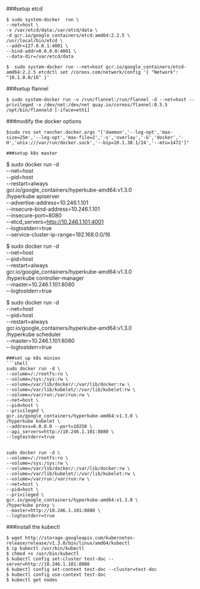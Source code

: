 ###setup etcd
```shell
$ sudo system-docker  run \
--net=host \
-v /var/etcd/data:/var/etcd/data \
-d gcr.io/google_containers/etcd-amd64:2.2.5 \
/usr/local/bin/etcd \
--addr=127.0.0.1:4001 \
--bind-addr=0.0.0.0:4001 \
--data-dir=/var/etcd/data

$  sudo system-docker run --net=host gcr.io/google_containers/etcd-amd64:2.2.5 etcdctl set /coreos.com/network/config '{ "Network": "10.1.0.0/16" }'

```
###setup flannel

```shell
$ sudo system-docker run -v /run/flannel:/run/flannel -d --net=host --privileged -v /dev/net:/dev/net quay.io/coreos/flannel:0.5.5 /opt/bin/flanneld [-iface=eth1]

```

###modify the docker options


```
$sudo ros set rancher.docker.args "['daemon','--log-opt','max-size=25m','--log-opt','max-file=2','-s','overlay','-G','docker','-H','unix:///var/run/docker.sock','--bip=10.1.30.1/24','--mtu=1472']"

```


```
###setup k8s master

```
$ sudo docker run -d \
--net=host \
--pid=host \
--restart=always \
gcr.io/google_containers/hyperkube-amd64:v1.3.0 \
/hyperkube apiserver \
--advertise-address=10.246.1.101 \
--insecure-bind-address=10.246.1.101 \
--insecure-port=8080 \
--etcd_servers=http://10.246.1.101:4001 \
--logtostderr=true \
--service-cluster-ip-range=192.168.0.0/16

$ sudo docker run -d \
--net=host \
--pid=host \
--restart=always \
gcr.io/google_containers/hyperkube-amd64:v1.3.0 \
/hyperkube controller-manager \
--master=10.246.1.101:8080 \
--logtostderr=true


$ sudo docker run -d \
--net=host \
--pid=host \
--restart=always \
gcr.io/google_containers/hyperkube-amd64:v1.3.0 \
/hyperkube scheduler \
--master=10.246.1.101:8080 \
--logtostderr=true
```
###set up k8s minion
```shell
sudo docker run -d \
--volume=/:/rootfs:ro \
--volume=/sys:/sys:rw \
--volume=/var/lib/docker/:/var/lib/docker:rw \
--volume=/var/lib/kubelet/:/var/lib/kubelet:rw \
--volume=/var/run:/var/run:rw \
--net=host \
--pid=host \
--privileged \
gcr.io/google_containers/hyperkube-amd64:v1.3.0 \
/hyperkube kubelet \
--address=0.0.0.0 --port=10250 \
--api_servers=http://10.246.1.101:8080 \
--logtostderr=true


sudo docker run -d \
--volume=/:/rootfs:ro \
--volume=/sys:/sys:rw \
--volume=/var/lib/docker/:/var/lib/docker:rw \
--volume=/var/lib/kubelet/:/var/lib/kubelet:rw \
--volume=/var/run:/var/run:rw \
--net=host \
--pid=host \
--privileged \
gcr.io/google_containers/hyperkube-amd64:v1.3.0 \
/hyperkube proxy \
--master=http://10.246.1.101:8080 \
--logtostderr=true
```

###install the kubectl

```shell
$ wget http://storage.googleapis.com/kubernetes-release/release/v1.3.0/bin/linux/amd64/kubectl
$ cp kubectl /usr/bin/kubectl  
$ chmod +x /usr/bin/kubectl
$ kubectl config set-cluster test-doc --server=http://10.246.1.101:8080
$ kubectl config set-context test-doc --cluster=test-doc
$ kubectl config use-context test-doc
$ kubectl get nodes
```

